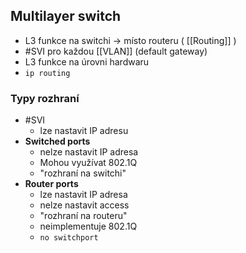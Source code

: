 ## Multilayer switch
- L3 funkce na switchi -> místo routeru ( [[Routing]] )
- #SVI pro každou [[VLAN]] (default gateway)
- L3 funkce na úrovni hardwaru
- `ip routing`
### Typy rozhraní
- #SVI 
	- lze nastavit IP adresu
- **Switched ports** 
	- nelze nastavit IP adresa
	- Mohou využívat 802.1Q
	- "rozhraní na switchi"
- **Router ports**
	- lze nastavit IP adresa
	- nelze nastavit access
	- "rozhraní na routeru"
	- neimplementuje 802.1Q
	- `no switchport`

